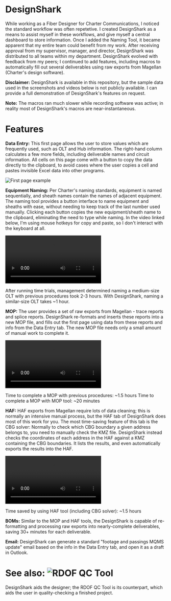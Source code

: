 # DesignShark

While working as a Fiber Designer for Charter Communications, I noticed the standard workflow was often repetetive. I created DesignShark as a means to assist myself in these workflows, and give myself a central dashboard to store information. Once I added the Naming Tool, it became apparent that my entire team could benefit from my work. After receiving approval from my supervisor, manager, and director, DesignShark was distributed to all teams within my department. DesignShark evolved with feedback from my peers; I continued to add features, including macros to automatically fill out several deliverables using raw exports from Magellan (Charter's design software).

**Disclaimer:** DesignShark is available in this repository, but the sample data used in the screenshots and videos below is not publicly available. I can provide a full demonstration of DesignShark's features on request.

**Note:** The macros ran much slower while recording software was active; in reality most of DesignShark's macros are near-instantaneous.

# Features

**Data Entry:** This first page allows the user to store values which are frequently used, such as OLT and Hub information. The right-hand column calculates a few more fields, including deliverable names and circuit information. All cells on this page come with a button to copy the data directly to the clipboard, to avoid cases where the user copies a cell and pastes invisible Excel data into other programs.

![First page example](https://i.imgur.com/Q8Hudpg.png)

**Equipment Naming:** Per Charter's naming standards, equipment is named sequentially, and sheath names contain the names of adjacent equipment. The naming tool provides a button interface to name equipment and sheaths with ease, without needing to keep track of the last number used manually. Clicking each button copies the new equipment/sheath name to the clipboard, eliminating the need to type while naming. In the video linked below, I'm using mouse hotkeys for copy and paste, so I don't interact with the keyboard at all.

![Click to see naming tool video demonstration](https://i.imgur.com/wcOmtpW.mp4)

After running time trials, management determined naming a medium-size OLT with previous procedures took 2-3 hours. With DesignShark, naming a similar-size OLT takes ~1 hour.

**MOP:** The user provides a set of raw exports from Magellan - trace reports and splice reports. DesignShark re-formats and inserts these reports into a new MOP file, and fills out the first page using data from these reports and info from the Data Entry tab. The new MOP file needs only a small amount of manual work to complete it.

![Click to see MOP tool video demonstration](https://i.imgur.com/wcOmtpW.mp4)

Time to complete a MOP with previous procedures: ~1.5 hours
Time to complete a MOP with MOP tool: ~20 minutes

**HAF:** HAF exports from Magellan require lots of data cleaning; this is normally an intensive manual process, but the HAF tab of DesignShark does most of this work for you. The most time-saving feature of this tab is the CBG solver: Normally to check which CBG boundary a given address belongs to, you need to manually check the KMZ file. DesignShark instead checks the coordinates of each address in the HAF against a KMZ containing the CBG boundaries. It lists the results, and even automatically exports the results into the HAF.

![Click to view HAF CBG-solver demo video](https://i.imgur.com/L9RwpVW.mp4)

Time saved by using HAF tool (including CBG solver): ~1.5 hours

**BOMs:** Similar to the MOP and HAF tools, the DesignShark is capable of re-formatting and processing raw exports into nearly-complete deliverables, saving 30+ minutes for each deliverable.

**Email:** DesignShark can generate a standard "footage and passings MQMS update" email based on the info in the Data Entry tab, and open it as a draft in Outlook.

# See also: ![RDOF QC Tool](https://github.com/AlexMcTeague/RDOF-QC-Tool)
DesignShark aids the designer; the RDOF QC Tool is its counterpart, which aids the user in quality-checking a finished project.
